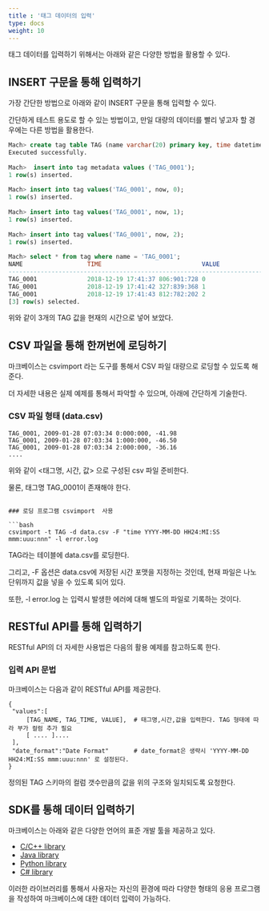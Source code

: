 ```yaml
---
title : '태그 데이터의 입력'
type: docs
weight: 10
---
```


태그 데이터를 입력하기 위해서는 아래와 같은 다양한 방법을 활용할 수 있다.

## INSERT 구문을 통해 입력하기

가장 간단한 방법으로 아래와 같이 INSERT 구문을 통해 입력할 수 있다.

간단하게 테스트 용도로 할 수 있는 방법이고, 만일 대량의 데이터를 빨리 넣고자 할 경우에는 다른 방법을 활용한다.

```sql
Mach> create tag table TAG (name varchar(20) primary key, time datetime basetime, value double summarized);
Executed successfully.
 
Mach>  insert into tag metadata values ('TAG_0001');
1 row(s) inserted.
 
Mach> insert into tag values('TAG_0001', now, 0);
1 row(s) inserted.
 
Mach> insert into tag values('TAG_0001', now, 1);
1 row(s) inserted.
 
Mach> insert into tag values('TAG_0001', now, 2);
1 row(s) inserted.
 
Mach> select * from tag where name = 'TAG_0001';
NAME                  TIME                            VALUE                      
--------------------------------------------------------------------------------------
TAG_0001              2018-12-19 17:41:37 806:901:728 0                          
TAG_0001              2018-12-19 17:41:42 327:839:368 1                          
TAG_0001              2018-12-19 17:41:43 812:782:202 2                          
[3] row(s) selected.
```

위와 같이 3개의 TAG 값을 현재의 시간으로 넣어 보았다.

## CSV 파일을 통해 한꺼번에 로딩하기

마크베이스는 csvimport 라는 도구를 통해서 CSV 파일 대량으로 로딩할 수 있도록 해 준다.

더 자세한 내용은 실제 예제를 통해서 파악할 수 있으며, 아래에 간단하게 기술한다.

### CSV 파일 형태 (data.csv)

```
TAG_0001, 2009-01-28 07:03:34 0:000:000, -41.98
TAG_0001, 2009-01-28 07:03:34 1:000:000, -46.50
TAG_0001, 2009-01-28 07:03:34 2:000:000, -36.16
....
```

위와 같이 <태그명, 시간, 값> 으로 구성된 csv 파일 준비한다.

물론, 태그명 TAG_0001이 존재해야 한다.
```

### 로딩 프로그램 csvimport  사용

```bash
csvimport -t TAG -d data.csv -F "time YYYY-MM-DD HH24:MI:SS mmm:uuu:nnn" -l error.log
```

TAG라는 테이블에 data.csv를 로딩한다.

그리고, -F 옵션은 data.csv에 저장된 시간 포맷을 지정하는 것인데, 현재 파일은 나노 단위까지 값을 넣을 수 있도록 되어 있다.

또한, -l error.log 는 입력시 발생한 에러에 대해 별도의 파일로 기록하는 것이다.

## RESTful API를 통해 입력하기

RESTful API의 더 자세한 사용법은 다음의 활용 예제를 참고하도록 한다.


### 입력 API 문법

마크베이스는 다음과 같이 RESTful API를 제공한다.

```
{
 "values":[
     [TAG_NAME, TAG_TIME, VALUE],  # 태그명,시간,값을 입력한다. TAG 형태에 따라 부가 컬럼 추가 필요
     [ .... ]....
 ],
 "date_format":"Date Format"       # date_format은 생략시 'YYYY-MM-DD HH24:MI:SS mmm:uuu:nnn' 로 설정된다.
}
```

정의된 TAG 스키마의  컬럼 갯수만큼의 값을 위의 구조와 일치되도록 요청한다.


## SDK를 통해 데이터 입력하기

마크베이스는 아래와 같은 다양한 언어의 표준 개발 툴을 제공하고 있다.

* [C/C++ library](/kr/dbms/sdk/cli_odbc)
* [Java library](/kr/dbms/sdk/jdbc)
* [Python library](/kr/dbms/sdk/python)
* [C# library](/kr/dbms/sdk/dotnet)

이러한 라이브러리를 통해서 사용자는 자신의 환경에 따라 다양한 형태의 응용 프로그램을 작성하여 마크베이스에 대한 데이터 입력이 가능하다.


